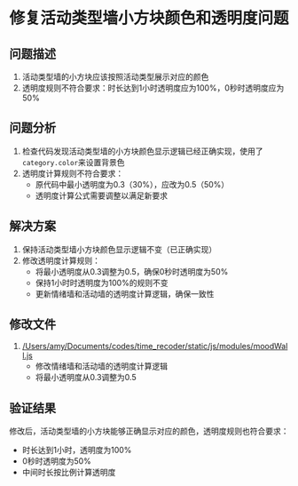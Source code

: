 # 修复活动类型墙小方块颜色和透明度问题

## 问题描述
1. 活动类型墙的小方块应该按照活动类型展示对应的颜色
2. 透明度规则不符合要求：时长达到1小时透明度应为100%，0秒时透明度应为50%

## 问题分析
1. 检查代码发现活动类型墙的小方块颜色显示逻辑已经正确实现，使用了`category.color`来设置背景色
2. 透明度计算规则不符合要求：
   - 原代码中最小透明度为0.3（30%），应改为0.5（50%）
   - 透明度计算公式需要调整以满足新要求

## 解决方案
1. 保持活动类型墙小方块颜色显示逻辑不变（已正确实现）
2. 修改透明度计算规则：
   - 将最小透明度从0.3调整为0.5，确保0秒时透明度为50%
   - 保持1小时时透明度为100%的规则不变
   - 更新情绪墙和活动墙的透明度计算逻辑，确保一致性

## 修改文件
1. [/Users/amy/Documents/codes/time_recoder/static/js/modules/moodWall.js](file:///Users/amy/Documents/codes/time_recoder/static/js/modules/moodWall.js)
   - 修改情绪墙和活动墙的透明度计算逻辑
   - 将最小透明度从0.3调整为0.5

## 验证结果
修改后，活动类型墙的小方块能够正确显示对应的颜色，透明度规则也符合要求：
- 时长达到1小时，透明度为100%
- 0秒时透明度为50%
- 中间时长按比例计算透明度